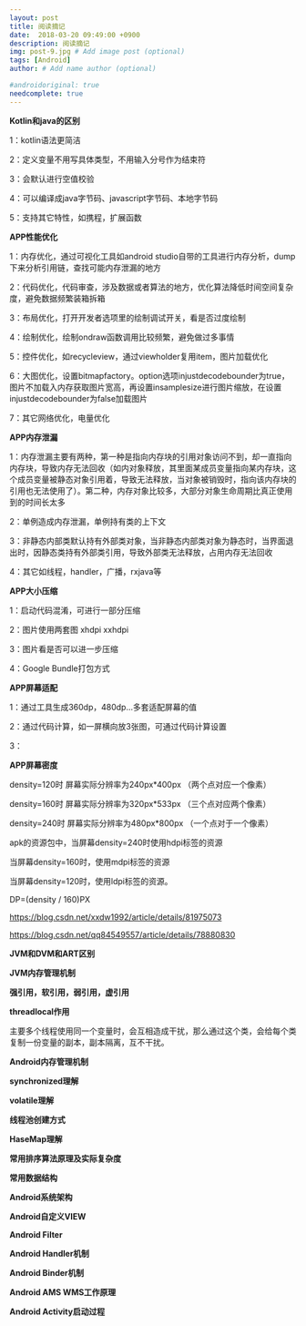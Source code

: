 ```yaml
---
layout: post
title: 阅读摘记
date:  2018-03-20 09:49:00 +0900
description: 阅读摘记
img: post-9.jpg # Add image post (optional)
tags: [Android]
author: # Add name author (optional)

#androidoriginal: true
needcomplete: true
---
```

**Kotlin和java的区别**

1：kotlin语法更简洁

2：定义变量不用写具体类型，不用输入分号作为结束符

3：会默认进行空值校验

4：可以编译成java字节码、javascript字节码、本地字节码

5：支持其它特性，如携程，扩展函数

**APP性能优化**

1：内存优化，通过可视化工具如android studio自带的工具进行内存分析，dump下来分析引用链，查找可能内存泄漏的地方

2：代码优化，代码审查，涉及数据或者算法的地方，优化算法降低时间空间复杂度，避免数据频繁装箱拆箱

3：布局优化，打开开发者选项里的绘制调试开关，看是否过度绘制

4：绘制优化，绘制ondraw函数调用比较频繁，避免做过多事情

5：控件优化，如recycleview，通过viewholder复用item，图片加载优化

6：大图优化，设置bitmapfactory。option选项injustdecodebounder为true，图片不加载入内存获取图片宽高，再设置insamplesize进行图片缩放，在设置injustdecodebounder为false加载图片

7：其它网络优化，电量优化

**APP内存泄漏**

1：内存泄漏主要有两种，第一种是指向内存块的引用对象访问不到，却一直指向内存块，导致内存无法回收（如内对象释放，其里面某成员变量指向某内存块，这个成员变量被静态对象引用着，导致无法释放，当对象被销毁时，指向该内存块的引用也无法使用了）。第二种，内存对象比较多，大部分对象生命周期比真正使用到的时间长太多

2：单例造成内存泄漏，单例持有类的上下文

3：非静态内部类默认持有外部类对象，当非静态内部类对象为静态时，当界面退出时，因静态类持有外部类引用，导致外部类无法释放，占用内存无法回收

4：其它如线程，handler，广播，rxjava等

**APP大小压缩**

1：启动代码混淆，可进行一部分压缩

2：图片使用两套图 xhdpi xxhdpi

3：图片看是否可以进一步压缩

4：Google Bundle打包方式

**APP屏幕适配**

1：通过工具生成360dp，480dp...多套适配屏幕的值

2：通过代码计算，如一屏横向放3张图，可通过代码计算设置

3：

**APP屏幕密度**

density=120时 屏幕实际分辨率为240px*400px （两个点对应一个像素）

density=160时 屏幕实际分辨率为320px*533px （三个点对应两个像素）

density=240时 屏幕实际分辨率为480px*800px （一个点对于一个像素）

apk的资源包中，当屏幕density=240时使用hdpi标签的资源

当屏幕density=160时，使用mdpi标签的资源

当屏幕density=120时，使用ldpi标签的资源。

DP=(density / 160)PX

https://blog.csdn.net/xxdw1992/article/details/81975073

https://blog.csdn.net/qq84549557/article/details/78880830


**JVM和DVM和ART区别**

**JVM内存管理机制**

**强引用，软引用，弱引用，虚引用**

**threadlocal作用**

主要多个线程使用同一个变量时，会互相造成干扰，那么通过这个类，会给每个类复制一份变量的副本，副本隔离，互不干扰。



**Android内存管理机制**

**synchronized理解**

**volatile理解**

**线程池创建方式**

**HaseMap理解**

**常用排序算法原理及实际复杂度**

**常用数据结构**

**Android系统架构**

**Android自定义VIEW**

**Android Filter**

**Android Handler机制**

**Android Binder机制**

**Android AMS WMS工作原理**

**Android Activity启动过程**
